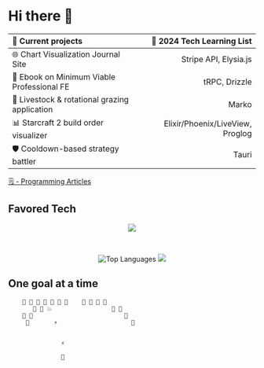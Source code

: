 # Hi there 👋

🔭 Current projects                                                | 🌱 2024 Tech Learning List
:--------------------------------------------------------          | ---------------------------:
🌐 Chart Visualization Journal Site                                | Stripe API, Elysia.js                                                    
📔 Ebook on Minimum Viable Professional FE                         | tRPC, Drizzle
🐑 Livestock & rotational grazing application                      | Marko
📊 Starcraft 2 build order visualizer                              | Elixir/Phoenix/LiveView, Proglog
🛡️ Cooldown-based strategy battler                                 | Tauri

[🗒️ - Programming Articles](https://wjv.io/blog/posts)
<br/>
<!-- [📚 - LMS for FE dev course](https://monroecc.dev) -->

## Favored Tech

<!-- <img src="tech.svg" width="1200" height="100" alt="favored tech icons" title="HTML - CSS - JS - Git - Node - VSCode - React - D3.js - Redux - Web Components - Firebase - Next.js - Typescript - Vite - GraphQL - Apollo GraphQL - Solid.js - Elixir"> -->
<p align="center">
  <img src="https://skillicons.dev/icons?i=html,css,js,typescript,git,react,nodejs,solidjs,astro,svelte,d3,vite,supabase,elixir,wasm&theme=light" />
</p>
<br>
<p align="center">
  <img src="https://github-readme-stats.vercel.app/api/top-langs/?username=JamieVaughn&layout=compact" alt="Top Languages" />
  <a href="https://skillicons.dev">
    <img src="https://skillicons.dev/icons?i=typescript,astro,d3,solidjs,nodejs,supabase,elixir,postgres&perline=4&theme=light" />
  </a>
</p>

<!-- see for more readme badges: https://github.com/rzashakeri/beautify-github-profile -->

## One goal at a time

<!--
<img src="https://github-readme-stats-git-masterrstaa-rickstaa.vercel.app/api?username=JamieVaughn&show_icons=true&theme=gotham" alt="Github Stats" align="right" />
-->

<!-- <img src="https://github-readme-streak-stats.herokuapp.com/?user=JamieVaughn&theme=dark" align="left" > -->


        👾 👾 👾 👾 👾 👾 👾    👾 👾 👾 👾
           👾 👾 💥                 👾 👾
        👾 👾                          👾
         👾       ⚡                     👾
                       

                   ⚡

                   📡
